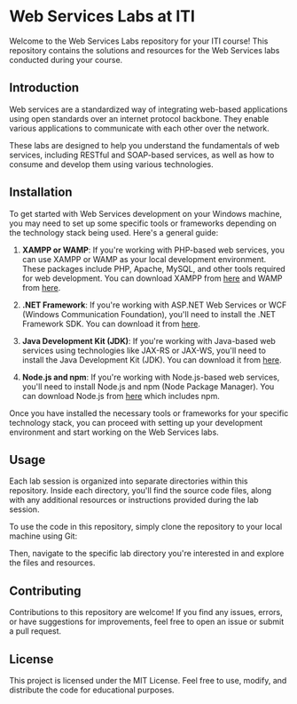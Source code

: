 # Web Services Labs at ITI

Welcome to the Web Services Labs repository for your ITI course! This repository contains the solutions and resources for the Web Services labs conducted during your course.

## Introduction

Web services are a standardized way of integrating web-based applications using open standards over an internet protocol backbone. They enable various applications to communicate with each other over the network.

These labs are designed to help you understand the fundamentals of web services, including RESTful and SOAP-based services, as well as how to consume and develop them using various technologies.

## Installation

To get started with Web Services development on your Windows machine, you may need to set up some specific tools or frameworks depending on the technology stack being used. Here's a general guide:

1. **XAMPP or WAMP**: If you're working with PHP-based web services, you can use XAMPP or WAMP as your local development environment. These packages include PHP, Apache, MySQL, and other tools required for web development. You can download XAMPP from [here](https://www.apachefriends.org/index.html) and WAMP from [here](http://www.wampserver.com/en/).

2. **.NET Framework**: If you're working with ASP.NET Web Services or WCF (Windows Communication Foundation), you'll need to install the .NET Framework SDK. You can download it from [here](https://dotnet.microsoft.com/download/visual-studio-sdks).

3. **Java Development Kit (JDK)**: If you're working with Java-based web services using technologies like JAX-RS or JAX-WS, you'll need to install the Java Development Kit (JDK). You can download it from [here](https://www.oracle.com/java/technologies/javase-jdk11-downloads.html).

4. **Node.js and npm**: If you're working with Node.js-based web services, you'll need to install Node.js and npm (Node Package Manager). You can download Node.js from [here](https://nodejs.org/en/download/) which includes npm.

Once you have installed the necessary tools or frameworks for your specific technology stack, you can proceed with setting up your development environment and start working on the Web Services labs.

## Usage

Each lab session is organized into separate directories within this repository. Inside each directory, you'll find the source code files, along with any additional resources or instructions provided during the lab session.

To use the code in this repository, simply clone the repository to your local machine using Git:


Then, navigate to the specific lab directory you're interested in and explore the files and resources.

## Contributing

Contributions to this repository are welcome! If you find any issues, errors, or have suggestions for improvements, feel free to open an issue or submit a pull request.

## License

This project is licensed under the MIT License. Feel free to use, modify, and distribute the code for educational purposes.
